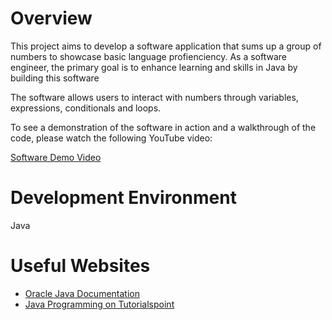 # Overview

This project aims to develop a software application that sums up a group of numbers to showcase basic language profienciency. As a software engineer, the primary goal is to enhance learning and skills in Java by building this software

The software allows users to interact with numbers through variables, expressions, conditionals and loops. 

To see a demonstration of the software in action and a walkthrough of the code, please watch the following YouTube video:

[Software Demo Video](https://youtu.be/yCu6YGAA2uk)

# Development Environment

Java


# Useful Websites

* [Oracle Java Documentation](https://docs.oracle.com/javase/8/docs/)
* [Java Programming on Tutorialspoint](https://www.tutorialspoint.com/java/index.htm)